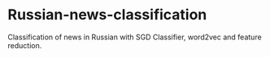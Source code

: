 # Russian-news-classification
Classification of news in Russian with SGD Classifier, word2vec and feature reduction.
